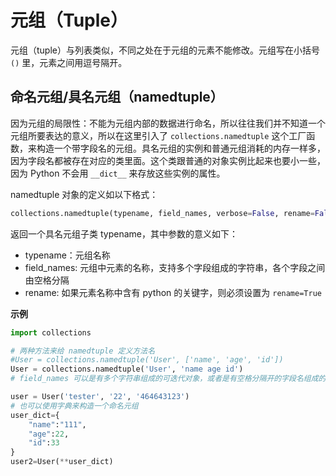 <!--
 * @Github       : https://github.com/superzhc/BigData-A-Question
 * @Author       : SUPERZHC
 * @CreateDate   : 2021-02-20 17:31:59
 * @LastEditTime : 2021-02-20 17:32:00
 * @Copyright 2021 SUPERZHC
-->
# 元组（Tuple）

元组（tuple）与列表类似，不同之处在于元组的元素不能修改。元组写在小括号 `()` 里，元素之间用逗号隔开。

## 命名元组/具名元组（namedtuple）

因为元组的局限性：不能为元组内部的数据进行命名，所以往往我们并不知道一个元组所要表达的意义，所以在这里引入了 `collections.namedtuple` 这个工厂函数，来构造一个带字段名的元组。具名元组的实例和普通元组消耗的内存一样多，因为字段名都被存在对应的类里面。这个类跟普通的对象实例比起来也要小一些，因为 Python 不会用 `__dict__` 来存放这些实例的属性。

namedtuple 对象的定义如以下格式：

```python
collections.namedtuple(typename, field_names, verbose=False, rename=False)
```

返回一个具名元组子类 typename，其中参数的意义如下：

- typename：元组名称
- field_names: 元组中元素的名称，支持多个字段组成的字符串，各个字段之间由空格分隔
- rename: 如果元素名称中含有 python 的关键字，则必须设置为 `rename=True`

**示例**

```python
import collections

# 两种方法来给 namedtuple 定义方法名
#User = collections.namedtuple('User', ['name', 'age', 'id'])
User = collections.namedtuple('User', 'name age id')
# field_names 可以是有多个字符串组成的可迭代对象，或者是有空格分隔开的字段名组成的字符串（比如本示例）。具名元组可以通过字段名或者位置来获取一个字段的信息。

user = User('tester', '22', '464643123')
# 也可以使用字典来构造一个命名元组
user_dict={
    "name":"111",
    "age":22,
    "id":33
}
user2=User(**user_dict)
```